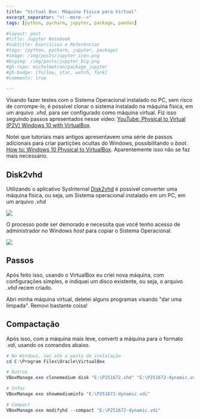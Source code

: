 ```yaml
---
title: "Virtual Box: Máquina Física para Virtual"
excerpt_separator: "<!--more-->"
tags: [python, pycharm, jupyter, package, pandas]

#layout: post
#title: Jupyter Notebook
#subtitle: Exercícios e Referências
#tags: [python, pycharm, jupyter, package]
#image: /img/posts/jupyter_icon.png
#bigimg: /img/posts/jupyter_big.png
#gh-repo: michelmetran/package_jupyter
#gh-badge: [follow, star, watch, fork]
#comments: true

---
```


Visando fazer testes com o Sistema Operacional instalado no PC, sem risco de corrompe-lo, é possível clonar o sistema instalado na máquina física, em um arquivo *.vhd*, para ser configurado como máquina virtual. Fiz isso seguindo passos apresentados nesse vídeo: [YouTube: Physical to Virtual (P2V) Windows 10 with VirtualBox](https://www.youtube.com/watch?v=6wVJUimaq2U).

Notei que tutoriais mais antigos apresentavem uma série de passos adicionais para criar partições ocultas do Windows, possibilitando o *boot*.
[How to: Windows 10 Physical to VirtualBox](https://community.spiceworks.com/how_to/148559-windows-10-physical-to-virtualbox). Aparentemente isso não se faz mais necessário.

## Disk2vhd

Utilizando o aplicativo SysInternal [Disk2vhd](https://docs.microsoft.com/pt-br/sysinternals/downloads/disk2vhd) é possível converter uma máquina física, ou seja, um Sistema operacional instalado em um PC, em um arquivo *.vhd*

![](https://i.imgur.com/ThhnTUx.png)

O processo pode ser demorado e necessita que você tenho acesso de administrador no Windows *host* para copiar o Sistema Operacional.

![](https://i.imgur.com/wYFBMNE.png)

## Passos

Após feito isso, usando o VirtualBox eu criei nova máquina, com configurações simples, e indiquei um disco existente, ou seja, o arquivo *.vhd* recem criado.

Abri minha máquina virtual, deletei alguns programas visando "dar uma limpada". Removi bastante coisa!

## Compactação

Após isso, com a máquina mais leve, converti a máquina para o formato *.vdi*, usando os comandos abaixo.

```powershell
# No Windows, vai até a pasta de instalação
cd C:\Program Files\Oracle\VirtualBox

# Outros
VBoxManage.exe clonemedium disk "E:\P251672.vhd" "E:\P251672-dynamic.vdi" --variant Standard --format vdi

# Infos
VBoxManage.exe showmediuminfo "E:\P251672-dynamic.vdi"

# Compact
VBoxManage.exe modifyhd --compact "E:\P251672-dynamic.vdi"
```

